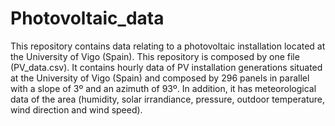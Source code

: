 # Photovoltaic_data
This repository contains data relating to a photovoltaic installation located at the University of Vigo (Spain). This repository is composed by one file (PV_data.csv). It contains hourly data of PV installation generations situated at the University of Vigo (Spain) and composed by 296 panels in parallel with a slope of 3º and an azimuth of 93º. In addition, it has meteorological data of the area (humidity, solar irrandiance, pressure, outdoor temperature, wind direction and wind speed).

